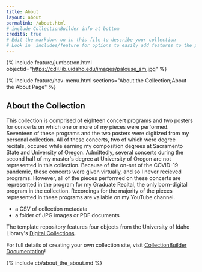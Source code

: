 ```yaml
---
title: About
layout: about
permalink: /about.html
# include CollectionBuilder info at bottom
credits: true
# Edit the markdown on in this file to describe your collection
# Look in _includes/feature for options to easily add features to the page
---
```


{% include feature/jumbotron.html objectid="https://cdil.lib.uidaho.edu/images/palouse_sm.jpg" %}

{% include feature/nav-menu.html sections="About the Collection;About the About Page" %}

## About the Collection

This collection is comprised of eighteen concert programs and two posters for concerts on which one or more of my pieces were performed.  Seventeen of these programs and the two posters were digitized from my personal collection.  All of these concerts, two of which were degree recitals, occured while earning my composition degrees at Sacramento State and University of Oregon.  Admittedly, several concerts during the second half of my master's degree at University of Oregon are not represented in this collection.  Because of the on-set of the COVID-19 pandemic, these concerts were given virtually, and so I never recieved programs.  However, all of the pieces performed on these concerts are represented in the program for my Graduate Recital, the only born-digital program in the collection.  Recordings for the majority of the pieces represented in these programs are vailable on my YouTube channel.

- a CSV of collection metadata
- a folder of JPG images or PDF documents

The template repository features four objects from the University of Idaho Library's [Digital Collections](https://www.lib.uidaho.edu/digital). 

For full details of creating your own collection site, visit [CollectionBuilder Documentation](https://collectionbuilder.github.io/cb-docs/)!

<!-- IMPORTANT!!! DELETE this comment and the include below when you are finished editing this page for your collection. The include below introduces about page features. They will show up on your collection's about page until you delete it.  -->
{% include cb/about_the_about.md %} 
